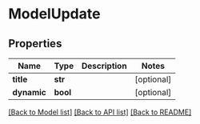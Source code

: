 # ModelUpdate

## Properties
Name | Type | Description | Notes
------------ | ------------- | ------------- | -------------
**title** | **str** |  | [optional] 
**dynamic** | **bool** |  | [optional] 

[[Back to Model list]](../README.md#documentation-for-models) [[Back to API list]](../README.md#documentation-for-api-endpoints) [[Back to README]](../README.md)



